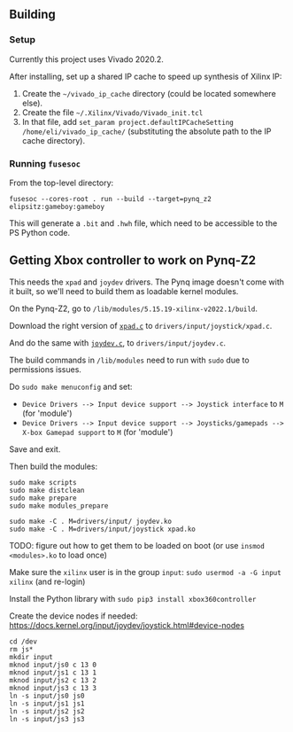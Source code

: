 
## Building

### Setup

Currently this project uses Vivado 2020.2.

After installing, set up a shared IP cache to speed up synthesis of Xilinx IP:
1. Create the `~/vivado_ip_cache` directory (could be located somewhere else).
2. Create the file `~/.Xilinx/Vivado/Vivado_init.tcl`
3. In that file, add `set_param project.defaultIPCacheSetting /home/eli/vivado_ip_cache/` (substituting the absolute path to the IP cache directory).

### Running `fusesoc`

From the top-level directory:

```
fusesoc --cores-root . run --build --target=pynq_z2 elipsitz:gameboy:gameboy
```

This will generate a `.bit` and `.hwh` file, which need to be accessible to the PS Python code.

## Getting Xbox controller to work on Pynq-Z2

This needs the `xpad` and `joydev` drivers. The Pynq image doesn't come with it built,
so we'll need to build them as loadable kernel modules.

On the Pynq-Z2, go to `/lib/modules/5.15.19-xilinx-v2022.1/build`.

Download the right version of [`xpad.c`](https://raw.githubusercontent.com/torvalds/linux/v5.15/drivers/input/joystick/xpad.c)
to `drivers/input/joystick/xpad.c`.

And do the same with [`joydev.c`](https://raw.githubusercontent.com/torvalds/linux/v5.15/drivers/input/joydev.c), to `drivers/input/joydev.c`.

The build commands in `/lib/modules` need to run with `sudo` due to permissions issues.

Do `sudo make menuconfig` and set:

* `Device Drivers --> Input device support --> Joystick interface` to `M` (for 'module')
* `Device Drivers --> Input device support --> Joysticks/gamepads --> X-box Gamepad support` to `M` (for 'module')

Save and exit.

Then build the modules:

```
sudo make scripts
sudo make distclean
sudo make prepare
sudo make modules_prepare

sudo make -C . M=drivers/input/ joydev.ko
sudo make -C . M=drivers/input/joystick xpad.ko
```

TODO: figure out how to get them to be loaded on boot
(or use `insmod <modules>.ko` to load once)

Make sure the `xilinx` user is in the group `input`:
`sudo usermod -a -G input xilinx` (and re-login)

Install the Python library with `sudo pip3 install xbox360controller`

Create the device nodes if needed: https://docs.kernel.org/input/joydev/joystick.html#device-nodes

```
cd /dev
rm js*
mkdir input
mknod input/js0 c 13 0
mknod input/js1 c 13 1
mknod input/js2 c 13 2
mknod input/js3 c 13 3
ln -s input/js0 js0
ln -s input/js1 js1
ln -s input/js2 js2
ln -s input/js3 js3
```

